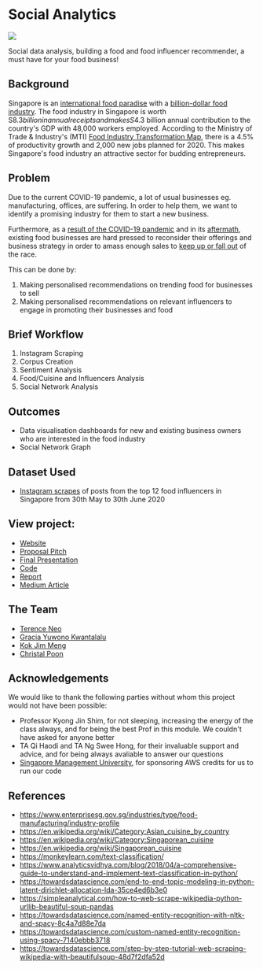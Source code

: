 # Social Analytics

![](https://github.com/terenceneo/Social-Analytics/blob/master/docs/img/Logo_Black.JPEG)

Social data analysis, building a food and food influencer recommender, a must have for your food business!

## Background

Singapore is an [international food paradise](https:/www.straitstimes.com%2Fopinion%2Fglobal-city-foodies-paradise) with a [billion-dollar food industry](https://foodindustry.asia/the-food-industry-a-strong-contributor-to-singapores-economy). The food industry in Singapore is worth S$8.3 billion in annual receipts and makes S$4.3 billion annual contribution to the country's GDP with 48,000 workers employed. According to the Ministry of Trade & Industry's (MTI) [Food Industry Transformation Map](https://www.enterprisesg.gov.sg%2Findustries%2Ftype%2Ffood-manufacturing%2Findustry-profile), there is a 4.5% of productivity growth and 2,000 new jobs planned for 2020. This makes Singapore's food industry an attractive sector for budding entrepreneurs.

## Problem

Due to the current COVID-19 pandemic, a lot of usual businesses eg. manufacturing, offices, are suffering. In order to help them, we want to identify a promising industry for them to start a new business.

Furthermore, as a [result of the COVID-19 pandemic](https://www.scmp.com/news/asia/southeast-asia/article/3081906/coronavirus-singapores-home-based-food-businesses-hit-hard) and in its [aftermath](https://www.todayonline.com/singapore/fb-sales-fall-april-amid-circuit-breaker-some-restaurants-choose-close-shop-good), existing food businesses are hard pressed to reconsider their offerings and business strategy in order to amass enough sales to [keep up or fall out](https://vulcanpost.com/700385/fb-businesses-closed-down-singapore/) of the race.

This can be done by:

1. Making personalised recommendations on trending food for businesses to sell
2. Making personalised recommendations on relevant influencers to engage in promoting their businesses and food

## Brief Workflow

1. Instagram Scraping
2. Corpus Creation
3. Sentiment Analysis
4. Food/Cuisine and Influencers Analysis
5. Social Network Analysis

## Outcomes

- Data visualisation dashboards for new and existing business owners who are interested in the food industry
- Social Network Graph

## Dataset Used

- [Instagram scrapes](https://github.com/terenceneo/Social-Analytics/tree/master/Instagram) of posts from the top 12 food influencers in Singapore from 30th May to 30th June 2020

## View project:

<!-- To change presentation to google slides view only links -->

- [Website](https://terenceneo.github.io/Social-Analytics/)
- [Proposal Pitch](https://github.com/terenceneo/Social-Analytics/blob/master/Final%20Submission/G10_Group6-Terence_FoodieBuddie_IS434_Social_Analytics_Proposal_Pitch.pptx)
- [Final Presentation](https://github.com/terenceneo/Social-Analytics/blob/master/Final%20Submission/G10_Group6-Terence_FoodieBuddie_IS434_Social_Analytics_Final_Presentation.pdf)
- [Code](https://github.com/terenceneo/Social-Analytics/tree/master/Code)
- [Report](https://github.com/terenceneo/Social-Analytics/blob/master/Final%20Submission/Group%20Project%20Report.pdf)
- [Medium Article](https://medium.com/@terencenyy/b7f3eed0ac77)

## The Team

- [Terence Neo](https://github.com/terenceneo)
- [Gracia Yuwono Kwantalalu](https://github.com/GraciaYuwonoKwantalalu)
- [Kok Jim Meng](https://github.com/jimmeng-kok-2017)
- [Christal Poon](https://github.com/chriseasalt)

## Acknowledgements

We would like to thank the following parties without whom this project would not have been possible:

- Professor Kyong Jin Shim, for not sleeping, increasing the energy of the class always, and for being the best Prof in this module. We couldn't have asked for anyone better
- TA Qi Haodi and TA Ng Swee Hong, for their invaluable support and advice, and for being always avaliable to answer our questions
- [Singapore Management University](https://www.smu.edu.sg/), for sponsoring AWS credits for us to run our code

## References

- https://www.enterprisesg.gov.sg/industries/type/food-manufacturing/industry-profile
- https://en.wikipedia.org/wiki/Category:Asian_cuisine_by_country
- https://en.wikipedia.org/wiki/Category:Singaporean_cuisine
- https://en.wikipedia.org/wiki/Singaporean_cuisine
- https://monkeylearn.com/text-classification/
- https://www.analyticsvidhya.com/blog/2018/04/a-comprehensive-guide-to-understand-and-implement-text-classification-in-python/
- https://towardsdatascience.com/end-to-end-topic-modeling-in-python-latent-dirichlet-allocation-lda-35ce4ed6b3e0
- https://simpleanalytical.com/how-to-web-scrape-wikipedia-python-urllib-beautiful-soup-pandas
- https://towardsdatascience.com/named-entity-recognition-with-nltk-and-spacy-8c4a7d88e7da
- https://towardsdatascience.com/custom-named-entity-recognition-using-spacy-7140ebbb3718
- https://towardsdatascience.com/step-by-step-tutorial-web-scraping-wikipedia-with-beautifulsoup-48d7f2dfa52d
